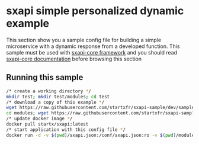 sxapi simple personalized dynamic example
=========================================

This section show you a sample config file for building a simple microservice 
with a dynamic response from a developed function. 
This sample must be used with 
[sxapi-core framework](https://github.com/startxfr/sxapi-core) and you should
read 
[sxapi-core documentation](https://github.com/startxfr/sxapi-core/tree/master/docs) 
before browsing this section 

Running this sample
-------------------

```bash
/* create a working directory */
mkdir test; mkdir test/modules; cd test
/* download a copy of this example */
wget https://raw.githubusercontent.com/startxfr/sxapi-sample/dev/samples/simple/module/sxapi.json
cd modules; wget https://raw.githubusercontent.com/startxfr/sxapi-sample/dev/samples/simple/module/modules/module.js; cd -
/* update docker image */
docker pull startx/sxapi:latest
/* start application with this config file */
docker run -d -v $(pwd)/sxapi.json:/conf/sxapi.json:ro -v $(pwd)/modules:/app/modules:ro startx/sxapi:latest
```